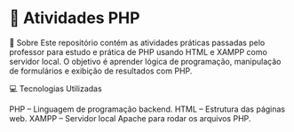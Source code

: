 # 📘 Atividades PHP

📝 Sobre
Este repositório contém as atividades práticas passadas pelo professor para estudo e prática de PHP usando HTML e XAMPP como servidor local.
O objetivo é aprender lógica de programação, manipulação de formulários e exibição de resultados com PHP.

💻 Tecnologias Utilizadas

PHP – Linguagem de programação backend.
HTML – Estrutura das páginas web.
XAMPP – Servidor local Apache para rodar os arquivos PHP.
